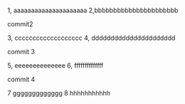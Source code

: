 1, aaaaaaaaaaaaaaaaaaaaa
2,bbbbbbbbbbbbbbbbbbbbbb

commit2

3, ccccccccccccccccccc
4, dddddddddddddddddddddd


commit 3

5, eeeeeeeeeeeeee
6, ffffffffffffff

commit 4

7 ggggggggggggg
8 hhhhhhhhhhh